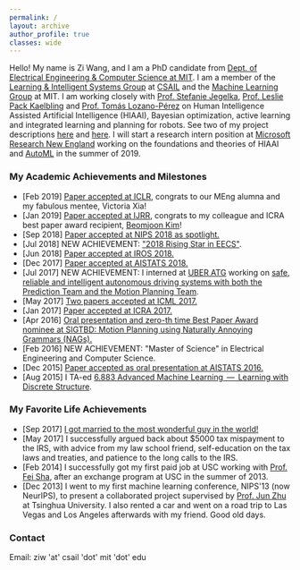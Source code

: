 ```yaml
---
permalink: /
layout: archive
author_profile: true
classes: wide
---
```


Hello! My name is Zi Wang, and I am a PhD candidate from [Dept. of Electrical Engineering & Computer Science at MIT](http://www.eecs.mit.edu/). I am a member of the [Learning & Intelligent Systems Group](http://lis.csail.mit.edu/new/) at [CSAIL](https://www.csail.mit.edu/) and the [Machine Learning Group](http://ml.mit.edu/) at MIT. I am working closely with [Prof. Stefanie Jegelka](http://people.csail.mit.edu/stefje/), [Prof. Leslie Pack Kaelbling](http://people.csail.mit.edu/lpk/) and [Prof. Tomás Lozano-Pérez](http://people.csail.mit.edu/tlp/) on Human Intelligence Assisted Artificial Intelligence (HIAAI), Bayesian optimization, active learning and integrated learning and planning for robots. See two of my project descriptions [here](https://www.csail.mit.edu/research/bayesian-optimization-global-optimization-expensive-black-box-functions) and [here](https://www.csail.mit.edu/research/active-learning-models-planning). I will start a research intern position at [Microsoft Research New England](https://www.microsoft.com/en-us/research/lab/microsoft-research-new-england/) working on the foundations and theories of HIAAI and [AutoML](https://www.microsoft.com/en-us/research/blog/all-about-automated-machine-learning-with-dr-nicolo-fusi/) in the summer of 2019.


### My Academic Achievements and Milestones
- [Feb 2019] [Paper accepted at ICLR](http://lis.csail.mit.edu/pubs/xia-iclr19.pdf), congrats to our MEng alumna and my fabulous mentee, Victoria Xia!
- [Jan 2019] [Paper accepted at IJRR](https://arxiv.org/pdf/1807.09962.pdf), congrats to my colleague and ICRA best paper award recipient, [Beomjoon Kim](http://people.csail.mit.edu/beomjoon/)!
- [Sep 2018] [Paper accepted at NIPS 2018 as spotlight.](https://ziw.mit.edu/meta_bo/)
- [Jul 2018] NEW ACHIEVEMENT: ["2018 Rising Star in EECS"](https://risingstars18-eecs.mit.edu/participant-wang-zi/).
- [Jun 2018] [Paper accepted at IROS 2018.](https://ziw.mit.edu/projects/kitchen2d/)
- [Dec 2017] [Paper accepted at AISTATS 2018.](http://lis.csail.mit.edu/pubs/wang-aistats18.pdf)
- [Jul 2017] NEW ACHIEVEMENT: I interned at [UBER ATG](https://www.uber.com/info/atg/) working on [safe, reliable and intelligent autonomous driving systems with both the Prediction Team and the Motion Planning Team](https://www.uber.com/info/atg/technology/). 
- [May 2017] [Two papers accepted at ICML 2017.](https://ziw.mit.edu/publications/#2017)
- [Jan 2017] [Paper accepted at ICRA 2017.](https://ziw.mit.edu/projects/mlp/)
- [Apr 2016] [Oral presentation and zero-th time Best Paper Award nominee at SIGTBD: Motion Planning using Naturally Annoying Grammars (NAGs).](https://ziw.mit.edu/pub/sigtbd2016.pdf) 
- [Feb 2016] NEW ACHIEVEMENT: "Master of Science" in Electrical Engineering and Computer Science.
- [Dec 2015] [Paper accepted as oral presentation at AISTATS 2016.](https://ziw.mit.edu/projects/gp-est/)
- [Aug 2015] I TA-ed [6.883 Advanced Machine Learning  —  Learning with Discrete Structure](http://people.csail.mit.edu/stefje/fall15/index.html).

### My Favorite Life Achievements
- [Sep 2017] [I got married to the most wonderful guy in the world!](http://zwyls.com/)
- [May 2017] I successfully argued back about $5000 tax mispayment to the IRS, with advice from my law school friend, self-education on the tax laws and treaties, and patience to the long calls to the IRS. 
- [Feb 2014] I successfully got my first paid job at USC working with [Prof. Fei Sha](http://www-bcf.usc.edu/~feisha/), after an exchange program at USC in the summer of 2013. 
- [Dec 2013] I went to my first machine learning conference, NIPS'13 (now NeurIPS), to present a collaborated project supervised by [Prof. Jun Zhu](http://ml.cs.tsinghua.edu.cn/~jun/) at Tsinghua University. I also rented a car and went on a road trip to Las Vegas and Los Angeles afterwards with my friend. Good old days.

### Contact
Email: ziw 'at' csail 'dot' mit 'dot' edu
